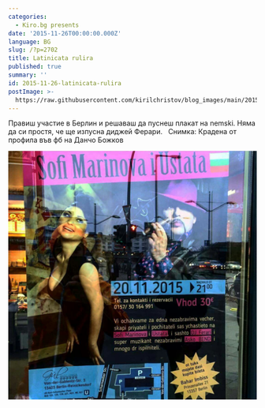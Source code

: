 ```yaml
---
categories:
  - Kiro.bg presents
date: '2015-11-26T00:00:00.000Z'
language: BG
slug: /?p=2702
title: Latinicata rulira
published: true
summary: ''
id: 2015-11-26-latinicata-rulira
postImage: >-
  https://raw.githubusercontent.com/kirilchristov/blog_images/main/2015/11/Sofi-UstataDancho-Bozhkov.jpg
---
```


Правиш участие в Берлин и решаваш да пуснеш плакат на nemski. Няма да си простя, че ще изпусна диджей Ферари.   Снимка: Крадена от профила във фб на Данчо Божков

![Sofi - UstataDancho Bozhkov](https://raw.githubusercontent.com/kirilchristov/blog_images/main/2015/11/Sofi-UstataDancho-Bozhkov.jpg)
